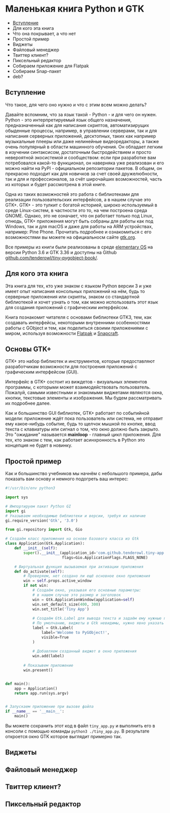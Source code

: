 # Маленькая книга Python  и GTK

- [Вступление](#intro)
- Для кого эта книга
- Что она покрывает, а что нет
- Простой пример
- Виджеты
- Файловый менеджер
- Твиттер клиент?
- Пиксельный редактор
- Собираем приложение для Flatpak
- Собираем Snap-пакет
- deb?

## Вступление

Что такое, для чего оно нужно и что с этим всем можно делать?

Давайте вспомним, что за язык такой - Python - и для чего он нужен. Python - это интерпретируемый язык общего назначения, предназначенный как для написания скриптов, автоматизирущих обыденные процессы, например, в управлении серверами, так и для написания серверных приложений, десктопных, таких как например музыкальные плееры или даже нелинейные видеоредакторы, а также очень популярный в области машинного обучения. Он обладает легким в изучении синтаксисом, достаточным быстродействием и просто невероятной экосистемой и сообществом: если при разработке вам потребовался какой-то функционал, он наверняка уже реализован и его можно найти на PyPI - официальном репозитории пакетов. В общем, он прекрасно подходит как для новичков за счет своей дружелюбности, так и для и профессионалов, за счёт широчайших возможностей, часть из которых и будет рассмотрена в этой книге.

Одна из таких возможностей это работа с библиотеками для реализации пользовательских интерфейсов, а в нашем случае это GTK+. GTK+ - это тулкит с богатой историей, широко используемый в среде Linux-систем, в частности это то, на чем построена среда GNOME. Однако, это не означает, что он работает только под Linux, отнюдь, GTK+ приложения могут быть собраны для работы как под Windows, так и для macOS и даже для работы на ARM устройствах, например: Pine Phone. Прочитать подробнее и ознакомиться с его возможностями вы можете на официальносм сайте [gtk.org](https://gtk.org/).

Все примеры из книги были реализованы в среде [elementary OS](https://elementary.io/) на версии Python 3.6 и GTK 3.36 и доступны на Github [github.com/tenderowl/tiny-pygobject-book/](https://github.com/tenderowl/small-pygobject-book/).


## Для кого эта книга

Эта книга для тех, кто уже знаком с языком Python версии 3 и уже имеет опыт написания консольных приложений на нём, будь то серверные приложения или скрипты, знаком со стандартной библиотекой и хочет узнать о том, как можно использовать этот язык для создания приложений с графическим интерфейсом.

Книга познакомит читателя с основами библиотеки GTK3, тем, как создавать интерфейсы, некоторыми внутренними особенностями работы с GObject и тем, как поделиться своими приложениями с миром, используя возможности [Flatpak](https://flatpak.org/) и [Snapcraft](https://snapcraft.io).


## Основы GTK+

GTK+ это набор библиотек и инструментов, которые предоставляют разработчикам возможности для построения приложений с графическим интерфейсом (GUI).

Интерфейс в GTK+ состоит из виждетов - визуальных элементов программы, с которыми может взаимодействовать 
пользователь. Пожалуй, самыми известными и знакомыми виджетами являются окна, кнопки, текстовые элементы и изображения. Мы будем рассматривать их подробнее далее.

Как и большинство GUI библиотек, GTK+ работает по событийной модели: приложение ждёт пока пользователь или система, не отправит ему какое-нибудь событие, будь то щелчок мышкой по кнопке, ввод текста с клавиатуры или сигнал о том, что окно должно быть закрыто. Это "ожидание" называется __mainloop__ - главный цикл приложения. Для тех, кто знаком с тем, как работает асинхронность в Python это концепция не будет в новинку.


## Простой пример

Как и большинство учебников мы начнём с небольшого примера, дабы показать вам основу и немного подогреть ваш интерес:

```python
#!/usr/bin/env python3

import sys

# Импортируем пакет Python GI
import gi
# Указываем необходимые библиотеки и версии, требуя их наличие 
gi.require_version('Gtk', '3.0')

from gi.repository import Gtk, Gio

# Создаём класс приложения на основе базового класса из Gtk
class Application(Gtk.Application):
    def __init__(self):
        super().__init__(application_id='com.github.tenderowl.tiny-app',
                         flags=Gio.ApplicationFlags.FLAGS_NONE)

    # Виртуальная функция вызываемая при активации приложения
    def do_activate(self):
        # Проверяем, нет создано ли ещё основное окно приложения
        win = self.props.active_window
        if not win:
            # Создаём окно, указывая его основные параметры: 
            # в нашем случае это размер и заголовок
            win = Gtk.ApplicationWindow(application=self)
            win.set_default_size(400, 300)
            win.set_title('Tiny App')
            
            # Создаём Gtk.Label для вывода текста и задаём ему нужные параметры
            # По умолчанию, виджеты в Gtk невидимы, нужно явно указать их видимость
            label = Gtk.Label(
                label='Welcome to PyGObject!',
                visible=Truе
            )
            
            # Добавляем созданный виджет в окно приложения
            win.add(label)
        
        # Показывем приложение
        win.present()


def main():
    app = Application()
    return app.run(sys.argv)


# Запускаем приложение при вызове файла
if __name__ == '__main__':
    main()

```

Вы можете сохранить этот код в файл `tiny_app.py` и выполнить его в консоли с помощью команды `python3 ./tiny_app.py`. В результате откроется окно GTK которое выглядит примерно так.

## Виджеты


## Файловый менеджер


## Твиттер клиент?


## Пиксельный редактор


